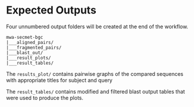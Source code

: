 # Expected Outputs

Four unnumbered output folders will be created at the end of the workflow.

```
mwa-secmet-bgc
|___aligned_pairs/
|___fragmented_pairs/
|___blast_out/
|___result_plots/
|___result_tables/
```

The `results_plot/` contains pairwise graphs of the compared sequences with appropriate titles for subject and query

The `result_tables/` contains modified and filtered blast output tables that were used to produce the plots. 